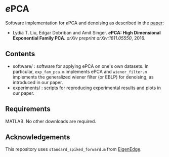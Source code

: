 # *e*PCA
Software implementation for *e*PCA and denoising as described in the [paper](http://arxiv.org/abs/1611.05550):
* Lydia T. Liu, Edgar Dobriban and Amit Singer. ***e*****PCA: High Dimensional Exponential Family PCA.**  *arXiv preprint arXiv:1611.05550*, 2016. 


## Contents
* software/ : software for applying ePCA on one's own datasets. In particular, ```exp_fam_pca.m``` implements ePCA and ```wiener_filter.m``` implements the generalized wiener filter (or EBLP) for denoising, as introduced in our paper.
* experiments/ : scripts for reproducing experimental results and plots in our paper.

## Requirements
MATLAB. No other downloads are required.

## Acknowledgements
This repository uses ```standard_spiked_forward.m``` from [EigenEdge](https://github.com/dobriban/EigenEdge).

